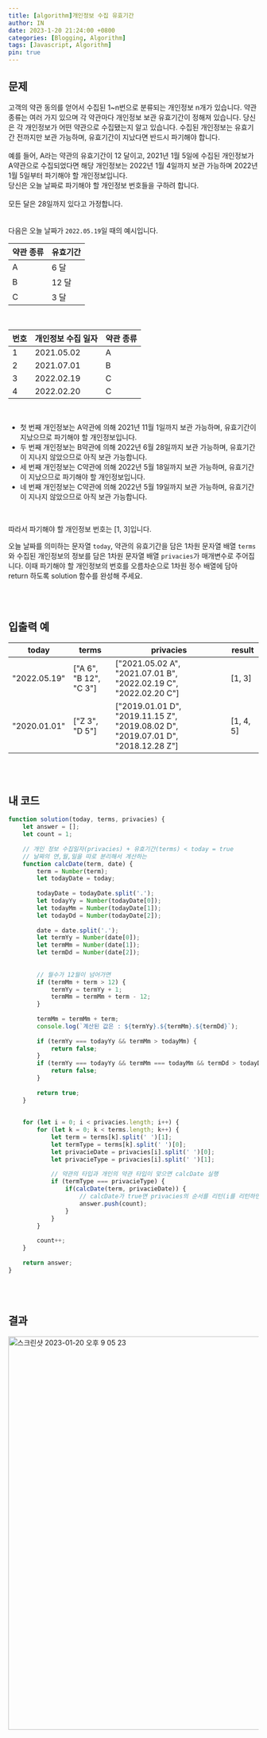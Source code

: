 ```yaml
---
title: [algorithm]개인정보 수집 유효기간
author: IN
date: 2023-1-20 21:24:00 +0800
categories: [Blogging, Algorithm]
tags: [Javascript, Algorithm]
pin: true
---
```


## 문제
고객의 약관 동의를 얻어서 수집된 1~n번으로 분류되는 개인정보 n개가 있습니다. 약관 종류는 여러 가지 있으며 각 약관마다 개인정보 보관 유효기간이 정해져 있습니다. 당신은 각 개인정보가 어떤 약관으로 수집됐는지 알고 있습니다. 수집된 개인정보는 유효기간 전까지만 보관 가능하며, 유효기간이 지났다면 반드시 파기해야 합니다.
<br />
<br />
예를 들어, A라는 약관의 유효기간이 12 달이고, 2021년 1월 5일에 수집된 개인정보가 A약관으로 수집되었다면 해당 개인정보는 2022년 1월 4일까지 보관 가능하며 2022년 1월 5일부터 파기해야 할 개인정보입니다. 
<br />
당신은 오늘 날짜로 파기해야 할 개인정보 번호들을 구하려 합니다.
<br />
<br />
모든 달은 28일까지 있다고 가정합니다.
<br />
<br />
<br />
다음은 오늘 날짜가 `2022.05.19`일 때의 예시입니다.
<br />

| 약관 종류 | 유효기간 |
|-----------|----------|
| A         | 6 달     |
| B         | 12 달    |
| C         | 3 달     |

<br />

| 번호 | 개인정보 수집 일자 | 약관 종류 |
|------|--------------------|-----------|
| 1    | 2021.05.02         | A         |
| 2    | 2021.07.01         | B         |
| 3    | 2022.02.19         | C         |
| 4    | 2022.02.20         | C         |

<br />

- 첫 번째 개인정보는 A약관에 의해 2021년 11월 1일까지 보관 가능하며, 유효기간이 지났으므로 파기해야 할 개인정보입니다.
- 두 번째 개인정보는 B약관에 의해 2022년 6월 28일까지 보관 가능하며, 유효기간이 지나지 않았으므로 아직 보관 가능합니다.
- 세 번째 개인정보는 C약관에 의해 2022년 5월 18일까지 보관 가능하며, 유효기간이 지났으므로 파기해야 할 개인정보입니다.
- 네 번째 개인정보는 C약관에 의해 2022년 5월 19일까지 보관 가능하며, 유효기간이 지나지 않았으므로 아직 보관 가능합니다.

<br />

따라서 파기해야 할 개인정보 번호는 [1, 3]입니다.

오늘 날짜를 의미하는 문자열 `today`, 약관의 유효기간을 담은 1차원 문자열 배열 `terms`와 수집된 개인정보의 정보를 담은 1차원 문자열 배열 `privacies`가 매개변수로 주어집니다. 이때 파기해야 할 개인정보의 번호를 오름차순으로 1차원 정수 배열에 담아 return 하도록 solution 함수를 완성해 주세요.

<br />
<br />

## 입출력 예

|   today         |   terms                   |   privacies                                                                         |   result     |
|-----------------|---------------------------|-------------------------------------------------------------------------------------|--------------|
|   "2022.05.19"  |   ["A 6", "B 12", "C 3"]  |   ["2021.05.02 A", "2021.07.01 B", "2022.02.19 C", "2022.02.20 C"]                  |   [1, 3]     |
|   "2020.01.01"  |   ["Z 3", "D 5"]          |   ["2019.01.01 D", "2019.11.15 Z", "2019.08.02 D", "2019.07.01 D", "2018.12.28 Z"]  |   [1, 4, 5]  |

<br />
<br />

## 내 코드

```js
function solution(today, terms, privacies) {
    let answer = [];
    let count = 1;
    
    // 개인 정보 수집일자(privacies) + 유효기간(terms) < today = true
    // 날짜의 연,월,일을 따로 분리해서 계산하는 
    function calcDate(term, date) {
        term = Number(term);
        let todayDate = today;
        
        todayDate = todayDate.split('.');
        let todayYy = Number(todayDate[0]);
        let todayMm = Number(todayDate[1]);
        let todayDd = Number(todayDate[2]);
        
        date = date.split('.');
        let termYy = Number(date[0]);
        let termMm = Number(date[1]);
        let termDd = Number(date[2]);
        
        
        // 월수가 12월이 넘어가면 
        if (termMm + term > 12) {
            termYy = termYy + 1;
            termMm = termMm + term - 12;
        }
        
        termMm = termMm + term;
        console.log(`계산된 값은 : ${termYy}.${termMm}.${termDd}`);
        
        if (termYy === todayYy && termMm > todayMm) {
            return false;
        } 
        if (termYy === todayYy && termMm === todayMm && termDd > todayDd) {
            return false;
        }
        
        return true;
    }
    
    
    for (let i = 0; i < privacies.length; i++) {
        for (let k = 0; k < terms.length; k++) {
            let term = terms[k].split(' ')[1];
            let termType = terms[k].split(' ')[0];
            let privacieDate = privacies[i].split(' ')[0];
            let privacieType = privacies[i].split(' ')[1];
            
            // 약관의 타입과 개인의 약관 타입이 맞으면 calcDate 실행
            if (termType === privacieType) {
                if(calcDate(term, privacieDate)) {
                    // calcDate가 true면 privacies의 순서를 리턴(i를 리턴하면 되는 것인데...)
                    answer.push(count);
                }
            }
        }
        
        count++;
    }
    
    return answer;
}

```

<br />
<br />

## 결과
<img width="792" alt="스크린샷 2023-01-20 오후 9 05 23" src="https://user-images.githubusercontent.com/65399118/213699419-a76c98e9-bee4-4f0f-9872-6d212317d6fb.png">
